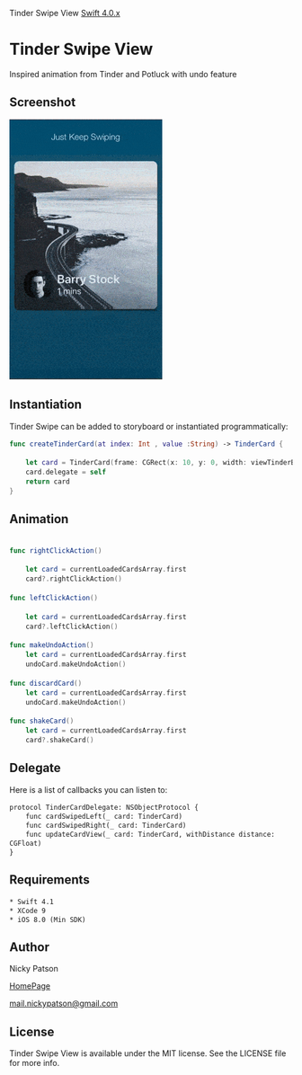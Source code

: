 Tinder Swipe View  [Swift 4.0.x](https://img.shields.io/badge/Swift-4.0.x-orange.svg)



# Tinder Swipe View

Inspired animation from Tinder and Potluck with undo feature

## Screenshot

![Alt text](/playback.gif?raw=true "Optional Title")

## Instantiation

Tinder Swipe  can be added to storyboard or instantiated programmatically:

```swift
func createTinderCard(at index: Int , value :String) -> TinderCard {

    let card = TinderCard(frame: CGRect(x: 10, y: 0, width: viewTinderBackGround.frame.size.width - 20 , height: viewTinderBackGround.frame.size.height - 40) ,value : value)
    card.delegate = self
    return card
}
```
## Animation

```swift

func rightClickAction()

    let card = currentLoadedCardsArray.first
    card?.rightClickAction()

func leftClickAction()

    let card = currentLoadedCardsArray.first
    card?.leftClickAction()

func makeUndoAction()
    let card = currentLoadedCardsArray.first
    undoCard.makeUndoAction()

func discardCard()
    let card = currentLoadedCardsArray.first
    undoCard.makeUndoAction()

func shakeCard()
    let card = currentLoadedCardsArray.first
    card?.shakeCard()

```

## Delegate

Here is a list of callbacks you can listen to:

```
protocol TinderCardDelegate: NSObjectProtocol {
    func cardSwipedLeft(_ card: TinderCard)
    func cardSwipedRight(_ card: TinderCard)
    func updateCardView(_ card: TinderCard, withDistance distance: CGFloat)
}
```

## Requirements

```
* Swift 4.1
* XCode 9
* iOS 8.0 (Min SDK)
```

## Author

Nicky Patson

[HomePage](http://about.me/nickypatson)

<mail.nickypatson@gmail.com>


## License

Tinder Swipe View is available under the MIT license. See the LICENSE file for more info.

